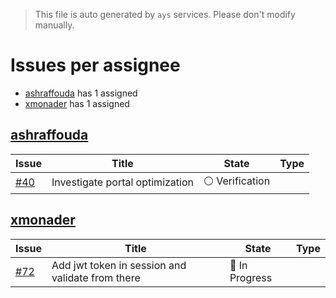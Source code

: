 > This file is auto generated by `ays` services. Please don't modify manually.

# Issues per assignee
- [ashraffouda](#ashraffouda) has 1 assigned
- [xmonader](#xmonader) has 1 assigned



## [ashraffouda](https://github.com/ashraffouda)

|Issue|Title|State|Type|
|-----|-----|-----|----|
|[#40](https://github.com/jumpscale/jumpscale_portal8/issues/40)|Investigate portal optimization|:white_circle: Verification||


## [xmonader](https://github.com/xmonader)

|Issue|Title|State|Type|
|-----|-----|-----|----|
|[#72](https://github.com/jumpscale/jumpscale_portal8/issues/72)|Add jwt token in session and validate from there|:large_blue_circle: In Progress||

